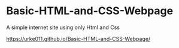 # Basic-HTML-and-CSS-Webpage

A simple internet site using only Html and Css






https://urke011.github.io/Basic-HTML-and-CSS-Webpage/
